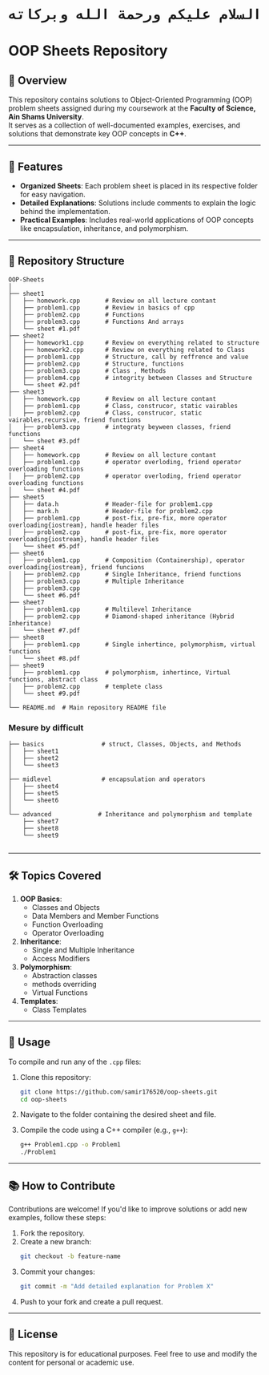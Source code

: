  <div align="center">
  <h1> <pre>السلام عليكم ورحمة الله وبركاته </h1>
</div>

# OOP Sheets Repository  

## 📖 Overview  
This repository contains solutions to Object-Oriented Programming (OOP) problem sheets assigned during my coursework at the **Faculty of Science, Ain Shams University**.  
It serves as a collection of well-documented examples, exercises, and solutions that demonstrate key OOP concepts in **C++**.  

---

## 🧩 Features  

- **Organized Sheets**: Each problem sheet is placed in its respective folder for easy navigation.  
- **Detailed Explanations**: Solutions include comments to explain the logic behind the implementation.  
- **Practical Examples**: Includes real-world applications of OOP concepts like encapsulation, inheritance, and polymorphism.  

---

## 📂 Repository Structure  

```
OOP-Sheets
│
├── sheet1                               
│   ├── homework.cpp       # Review on all lecture contant 
│   ├── problem1.cpp       # Review in basics of cpp
│   ├── problem2.cpp       # Functions
│   ├── problem3.cpp       # Functions And arrays
│   └── sheet #1.pdf 
├── sheet2
│   ├── homework1.cpp      # Review on everything related to structure
│   ├── homework2.cpp      # Review on everything related to Class
│   ├── problem1.cpp       # Structure, call by reffrence and value                     
│   ├── problem2.cpp       # Structure, functions
│   ├── problem3.cpp       # Class , Methods
│   ├── problem4.cpp       # integrity between Classes and Structure
│   └── sheet #2.pdf
├── sheet3
│   ├── homework.cpp       # Review on all lecture contant 
│   ├── problem1.cpp       # Class, construcor, static vairables 
│   ├── problem2.cpp       # Class, construcor, static vairables,recursive, friend functions
│   ├── problem3.cpp       # integraty beyween classes, friend functions
│   └── sheet #3.pdf
├── sheet4                              
│   ├── homework.cpp       # Review on all lecture contant 
│   ├── problem1.cpp       # operator overloding, friend operator overloading functions
│   ├── problem2.cpp       # operator overloding, friend operator overloading functions
│   └── sheet #4.pdf
├── sheet5
│   ├── data.h             # Header-file for problem1.cpp
│   ├── mark.h             # Header-file for problem2.cpp
│   ├── problem1.cpp       # post-fix, pre-fix, more operator overloading{iostream}, handle header files
│   ├── problem2.cpp       # post-fix, pre-fix, more operator overloading{iostream}, handle header files
│   └── sheet #5.pdf
├── sheet6                             
│   ├── problem1.cpp       # Composition (Containership), operator overloading{iostream}, friend funcions
│   ├── problem2.cpp       # Single Inheritance, friend functions
│   ├── problem3.cpp       # Multiple Inheritance
│   ├── problem3.cpp   
│   └── sheet #6.pdf
├── sheet7                                         
│   ├── problem1.cpp       # Multilevel Inheritance
│   ├── problem2.cpp       # Diamond-shaped inheritance (Hybrid Inheritance)
│   └── sheet #7.pdf
├── sheet8
│   ├── problem1.cpp       # Single inhertince, polymorphism, virtual functions 
│   └── sheet #8.pdf
├── sheet9
│   ├── problem1.cpp       # polymorphism, inhertince, Virtual functions, abstract class
│   ├── problem2.cpp       # templete class
│   └── sheet #9.pdf
│
└── README.md  # Main repository README file

```

### Mesure by difficult
```
├── basics                # struct, Classes, Objects, and Methods
│   ├── sheet1
│   ├── sheet2
│   └── sheet3          
│
├── midlevel              # encapsulation and operators
│   ├── sheet4
│   ├── sheet5
│   └── sheet6
│
└── advanced             # Inheritance and polymorphism and template
    ├── sheet7
    ├── sheet8
    └── sheet9
            
```

---

## 🛠 Topics Covered  

1. **OOP Basics**:  
   - Classes and Objects  
   - Data Members and Member Functions
   - Function Overloading  
   - Operator Overloading
2. **Inheritance**:  
   - Single and Multiple Inheritance  
   - Access Modifiers 
3. **Polymorphism**:  
   - Abstraction classes
   - methods overriding
   - Virtual Functions 
4. **Templates**:  
   - Class Templates  

---

## 🚀 Usage  

To compile and run any of the `.cpp` files:  

1. Clone this repository:  
   ```bash
   git clone https://github.com/samir176520/oop-sheets.git
   cd oop-sheets
   ```  

2. Navigate to the folder containing the desired sheet and file.  

3. Compile the code using a C++ compiler (e.g., `g++`):  
   ```bash
   g++ Problem1.cpp -o Problem1
   ./Problem1
   ```  

---

## 📚 How to Contribute  

Contributions are welcome! If you'd like to improve solutions or add new examples, follow these steps:  

1. Fork the repository.  
2. Create a new branch:  
   ```bash
   git checkout -b feature-name
   ```  
3. Commit your changes:  
   ```bash
   git commit -m "Add detailed explanation for Problem X"
   ```  
4. Push to your fork and create a pull request.  

---

## 📝 License  

This repository is for educational purposes. Feel free to use and modify the content for personal or academic use.  
